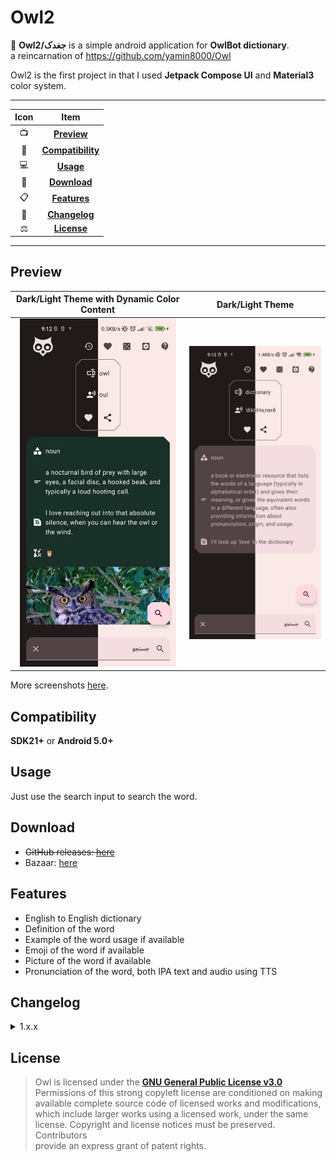 # Owl2

🦉 **Owl2/جغدک** is a simple android application for **OwlBot dictionary**.  
a reincarnation of https://github.com/yamin8000/Owl

Owl2 is the first project in that I used **Jetpack Compose UI** and **Material3** color system.

---

| Icon |                Item                 |
|:----:|:-----------------------------------:|
|  📺  |       [**Preview**](#Preview)       |
|  📱  | [**Compatibility**](#Compatibility) |
|  💻  |         [**Usage**](#Usage)         |
|  📩  |      [**Download**](#Download)      |
|  📋  |      [**Features**](#Features)      |
|  🧾  |     [**Changelog**](#Changelog)     |
|  ⚖️  |       [**License**](#License)       |

---

## Preview

|                       Dark/Light Theme with Dynamic Color Content                        |                                       Dark/Light Theme                                       |
|:----------------------------------------------------------------------------------------:|:--------------------------------------------------------------------------------------------:|
| <img src="./screenshots/1.0.4/photo_2022-09-26_09-12-54.png" alt="preview" width="250"/> | <img src="./screenshots/1.0.4/photo_2022-09-26_09-12-55 (2).png" alt="preview" width="250"/> |

More screenshots [here](./screenshots).

## Compatibility

**SDK21+** or **Android 5.0+**

## Usage

Just use the search input to search the word.

## Download

- ~~GitHub releases: [here](https://github.com/yamin8000/Owl2/releases)~~
- Bazaar: [here](https://cafebazaar.ir/app/io.github.yamin8000.owl)

## Features

- English to English dictionary
- Definition of the word
- Example of the word usage if available
- Emoji of the word if available
- Picture of the word if available
- Pronunciation of the word, both IPA text and audio using TTS

## Changelog

<details>
<summary>1.x.x</summary>

- **1.0.7** [Changelogs](https://github.com/yamin8000/Owl2/releases/tag/1.0.7)
- **1.0.6** [Changelogs](https://github.com/yamin8000/Owl2/releases/tag/1.0.6)
- **1.0.5** [Changelogs](https://github.com/yamin8000/Owl2/releases/tag/1.0.5)
- **1.0.4** [Changelogs](https://github.com/yamin8000/Owl2/releases/tag/1.0.4)
- **1.0.3** [Changelogs](https://github.com/yamin8000/Owl2/releases/tag/1.0.3)
- **1.0.2** Bug fix
- **1.0.1** [Changelogs](https://github.com/yamin8000/Owl2/releases/tag/1.0.1)
- **1.0.0** First release

</details>

## License

> Owl is licensed under the **[GNU General Public License v3.0](./LICENSE)**  
> Permissions of this strong copyleft license are conditioned on making  
> available complete source code of licensed works and modifications,  
> which include larger works using a licensed work, under the same  
> license. Copyright and license notices must be preserved. Contributors  
> provide an express grant of patent rights.
